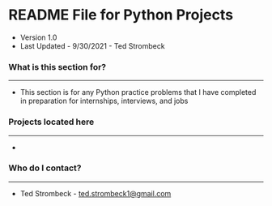 # README File for Python Projects #
* Version 1.0
* Last Updated - 9/30/2021 - Ted Strombeck

### What is this section for? ###
----
* This section is for any Python practice problems that I have completed in preparation for internships, interviews, and jobs

### Projects located here ###
----
* 

### Who do I contact? ###
----
* Ted Strombeck - <ted.strombeck1@gmail.com>